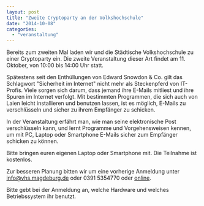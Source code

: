```yaml
---
layout: post
title: "Zweite Cryptoparty an der Volkshochschule"
date: "2014-10-08"
categories: 
  - "veranstaltung"
---
```


Bereits zum zweiten Mal laden wir und die Städtische Volkshochschule zu einer Cryptoparty ein. Die zweite Veranstaltung dieser Art findet am 11. Oktober, von 10:00 bis 14:00 Uhr statt.

Spätestens seit den Enthüllungen von Edward Snowdon & Co. gilt das Schlagwort "Sicherheit im Internet" nicht mehr als Steckenpferd von IT-Profis. Viele sorgen sich darum, dass jemand ihre E-Mails mitliest und ihre Spuren im Internet verfolgt. Mit bestimmten Programmen, die sich auch von Laien leicht installieren und benutzen lassen, ist es möglich, E-Mails zu verschlüsseln und sicher zu ihrem Empfänger zu schicken.

In der Veranstaltung erfährt man, wie man seine elektronische Post verschlüsseln kann, und lernt Programme und Vorgehensweisen kennen, um mit PC, Laptop oder Smartphone E-Mails sicher zum Empfänger schicken zu können.

Bitte bringen euren eigenen Laptop oder Smartphone mit. Die Teilnahme ist kostenlos.

Zur besseren Planung bitten wir um eine vorherige Anmeldung unter info@vhs.magdeburg.de oder 0391 5354770 oder [online](http://www.vhs.magdeburg.de/index.php?id=39&kathaupt=11&knr=U555920&kursname=Cryptoparty+E-Mails+und+Dateien+im+Internet+schuetzen).

Bitte gebt bei der Anmeldung an, welche Hardware und welches Betriebssystem ihr benutzt.
